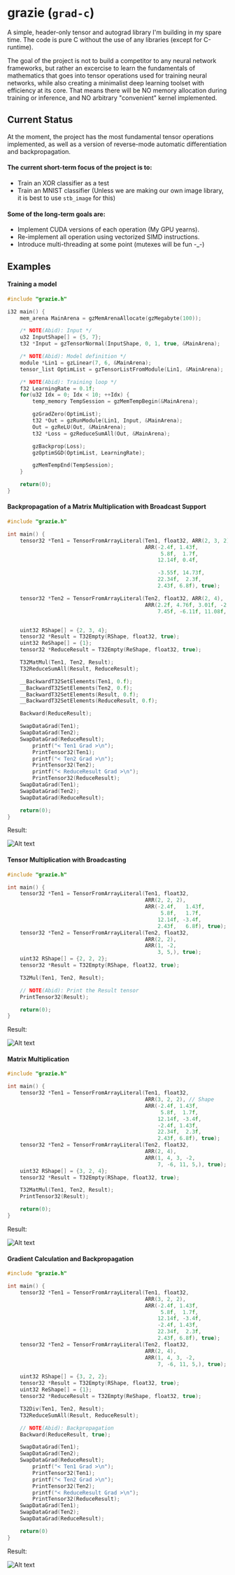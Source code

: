 # grazie (`grad-c`)
A simple, header-only tensor and autograd library I'm building in my spare time. The code is pure C without the use of any libraries (except for C-runtime).

The goal of the project is not to build a competitor to any neural network frameworks, but rather an excercise to learn the fundamentals of mathematics that goes into tensor operations used for training neural networks, while also creating a minimalist deep learning toolset with efficiency at its core.
That means there will be NO memory allocation during training or inference, and NO arbitrary "convenient" kernel implemented.

## Current Status
At the moment, the project has the most fundamental tensor operations implemented, as well as a version of reverse-mode automatic differentiation and backpropagation.


#### The current short-term focus of the project is to:
- Train an XOR classifier as a test 
- Train an MNIST classifier (Unless we are making our own image library, it is best to use `stb_image` for this)

#### Some of the long-term goals are:
- Implement CUDA versions of each operation (My GPU yearns).
- Re-implement all operation using vectorized SIMD instructions.
- Introduce multi-threading at some point (mutexes will be fun -_-)

## Examples
#### Training a model
```C
#include "grazie.h"

i32 main() {
    mem_arena MainArena = gzMemArenaAllocate(gzMegabyte(100));

    /* NOTE(Abid): Input */
    u32 InputShape[] = {5, 7};
    t32 *Input = gzTensorNormal(InputShape, 0, 1, true, &MainArena);

    /* NOTE(Abid): Model definition */
    module *Lin1 = gzLinear(7, 6, &MainArena);
    tensor_list OptimList = gzTensorListFromModule(Lin1, &MainArena);

    /* NOTE(Abid): Training loop */
    f32 LearningRate = 0.1f;
    for(u32 Idx = 0; Idx < 10; ++Idx) {
        temp_memory TempSession = gzMemTempBegin(&MainArena);

        gzGradZero(OptimList);
        t32 *Out = gzRunModule(Lin1, Input, &MainArena);
        Out = gzReLU(Out, &MainArena);
        t32 *Loss = gzReduceSumAll(Out, &MainArena);

        gzBackprop(Loss);
        gzOptimSGD(OptimList, LearningRate);

        gzMemTempEnd(TempSession);
    }

    return(0);
}
```
#### Backpropagation of a Matrix Multiplication with Broadcast Support
```C
#include "grazie.h"

int main() {
    tensor32 *Ten1 = TensorFromArrayLiteral(Ten1, float32, ARR(2, 3, 2),
                                            ARR(-2.4f, 1.43f,
                                                 5.8f,  1.7f,
                                                12.14f, 0.4f,

                                                -3.55f, 14.73f,
                                                22.34f,  2.3f,
                                                2.43f, 6.8f), true);

    tensor32 *Ten2 = TensorFromArrayLiteral(Ten2, float32, ARR(2, 4),
                                            ARR(2.2f, 4.76f, 3.01f, -2.93f,
                                                7.45f, -6.11f, 11.08f, 5.3f), true);


    uint32 RShape[] = {2, 3, 4};
    tensor32 *Result = T32Empty(RShape, float32, true);
    uint32 ReShape[] = {1};
    tensor32 *ReduceResult = T32Empty(ReShape, float32, true);

    T32MatMul(Ten1, Ten2, Result);
    T32ReduceSumAll(Result, ReduceResult);

    __BackwardT32SetElements(Ten1, 0.f);
    __BackwardT32SetElements(Ten2, 0.f);
    __BackwardT32SetElements(Result, 0.f);
    __BackwardT32SetElements(ReduceResult, 0.f);

    Backward(ReduceResult);

    SwapDataGrad(Ten1);
    SwapDataGrad(Ten2);
    SwapDataGrad(ReduceResult);
        printf("< Ten1 Grad >\n");
        PrintTensor32(Ten1);
        printf("< Ten2 Grad >\n");
        PrintTensor32(Ten2);
        printf("< ReduceResult Grad >\n");
        PrintTensor32(ReduceResult);
    SwapDataGrad(Ten1);
    SwapDataGrad(Ten2);
    SwapDataGrad(ReduceResult);

    return(0);
}
```
Result:

![Alt text](doc/ex_0.png "Result")

#### Tensor Multiplication with Broadcasting
```C
#include "grazie.h"

int main() {
    tensor32 *Ten1 = TensorFromArrayLiteral(Ten1, float32,
                                            ARR(2, 2, 2), 
                                            ARR(-2.4f,   1.43f,
                                                 5.8f,   1.7f,
                                                12.14f, -3.4f,
                                                2.43f,   6.8f), true);
    tensor32 *Ten2 = TensorFromArrayLiteral(Ten2, float32,
                                            ARR(2, 2),
                                            ARR(1, -2, 
                                                3, 5,), true); 
    uint32 RShape[] = {2, 2, 2};
    tensor32 *Result = T32Empty(RShape, float32, true);

    T32Mul(Ten1, Ten2, Result);

    // NOTE(Abid): Print the Result tensor
    PrintTensor32(Result);

    return(0);
}
```
Result:

![Alt text](doc/ex_1.png "Result")

#### Matrix Multiplication
```C
#include "grazie.h"

int main() {
    tensor32 *Ten1 = TensorFromArrayLiteral(Ten1, float32,
                                            ARR(3, 2, 2), // Shape
                                            ARR(-2.4f, 1.43f,
                                                 5.8f,  1.7f,
                                                12.14f, -3.4f,
                                                -2.4f, 1.43f,
                                                22.34f,  2.3f,
                                                2.43f, 6.8f), true);
    tensor32 *Ten2 = TensorFromArrayLiteral(Ten2, float32,
                                            ARR(2, 4),
                                            ARR(1, 4, 3, -2,
                                                7, -6, 11, 5,), true);
    uint32 RShape[] = {3, 2, 4};
    tensor32 *Result = T32Empty(RShape, float32, true);

    T32MatMul(Ten1, Ten2, Result);
    PrintTensor32(Result);

    return(0);
}
```
Result:

![Alt text](doc/ex_2.png "Result")

#### Gradient Calculation and Backpropagation
```C
#include "grazie.h"

int main() {
    tensor32 *Ten1 = TensorFromArrayLiteral(Ten1, float32,
                                            ARR(3, 2, 2),
                                            ARR(-2.4f, 1.43f,
                                                 5.8f,  1.7f,
                                                12.14f, -3.4f,
                                                -2.4f, 1.43f,
                                                22.34f,  2.3f,
                                                2.43f, 6.8f), true);
    tensor32 *Ten2 = TensorFromArrayLiteral(Ten2, float32,
                                            ARR(2, 4),
                                            ARR(1, 4, 3, -2,
                                                7, -6, 11, 5,), true);

    uint32 RShape[] = {3, 2, 2};
    tensor32 *Result = T32Empty(RShape, float32, true);
    uint32 ReShape[] = {1};
    tensor32 *ReduceResult = T32Empty(ReShape, float32, true);

    T32Div(Ten1, Ten2, Result);
    T32ReduceSumAll(Result, ReduceResult);

    // NOTE(Abid): Backpropagation
    Backward(ReduceResult, true);

    SwapDataGrad(Ten1);
    SwapDataGrad(Ten2);
    SwapDataGrad(ReduceResult);
        printf("< Ten1 Grad >\n");
        PrintTensor32(Ten1);
        printf("< Ten2 Grad >\n");
        PrintTensor32(Ten2);
        printf("< ReduceResult Grad >\n");
        PrintTensor32(ReduceResult);
    SwapDataGrad(Ten1);
    SwapDataGrad(Ten2);
    SwapDataGrad(ReduceResult);

    return(0)
}
```
Result:

![Alt text](doc/ex_3.png "Result")
